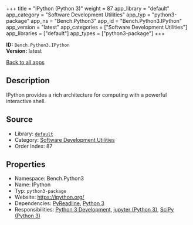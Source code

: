 ﻿+++
title = "IPython (Python 3)"
weight = 87
app_library = "default"
app_category = "Software Development Utilities"
app_typ = "python3-package"
app_ns = "Bench.Python3"
app_id = "Bench.Python3.IPython"
app_version = "latest"
app_categories = ["Software Development Utilities"]
app_libraries = ["default"]
app_types = ["python3-package"]
+++

**ID:** `Bench.Python3.IPython`  
**Version:** latest  
<!--more-->

[Back to all apps](/apps/)

## Description
IPython provides a rich architecture for computing with a powerful interactive shell.

## Source

* Library: [`default`](/app_libraries/default)
* Category: [Software Development Utilities](/app_categories/software-development-utilities)
* Order Index: 87

## Properties

* Namespace: Bench.Python3
* Name: IPython
* Typ: `python3-package`
* Website: <https://ipython.org/>
* Dependencies: [PyReadline](/apps/Bench.Python.PyReadline), [Python 3](/apps/Bench.Python3)
* Responsibilities: [Python 3 Development](/apps/Bench.Group.Python3Development), [jupyter (Python 3)](/apps/Bench.Python3.Jupyter), [SciPy (Python 3)](/apps/Bench.Python3.SciPy)

